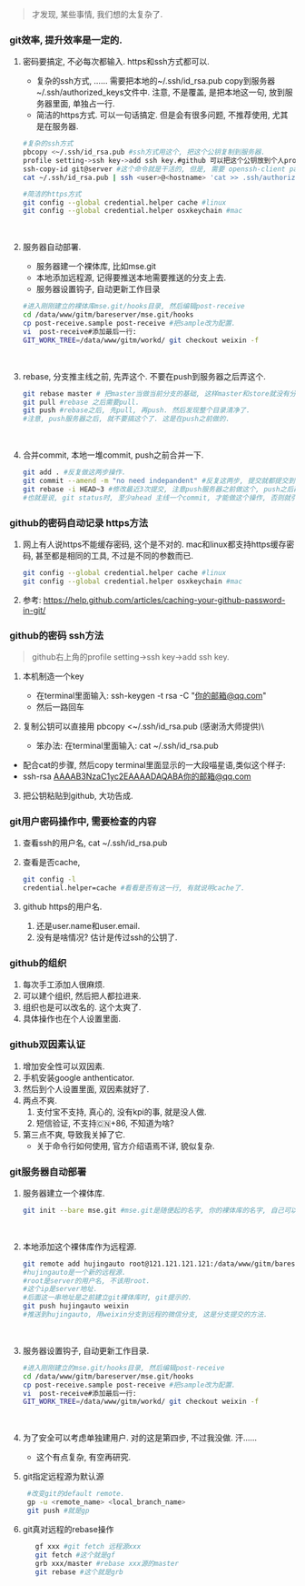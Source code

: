 > 才发现, 某些事情, 我们想的太复杂了.

### git效率, 提升效率是一定的.

1. 密码要搞定, 不必每次都输入. https和ssh方式都可以. 

   - 复杂的ssh方式, …… 需要把本地的~/.ssh/id_rsa.pub copy到服务器 ~/.ssh/authorized_keys文件中. 注意, 不是覆盖, 是把本地这一句, 放到服务器里面, 单独占一行.
   - 简洁的https方式. 可以一句话搞定. 但是会有很多问题, 不推荐使用, 尤其是在服务器.

   ```sh
   #复杂的ssh方式
   pbcopy <~/.ssh/id_rsa.pub #ssh方式用这个, 把这个公钥复制到服务器.
   profile setting->ssh key->add ssh key.#github 可以把这个公钥放到个人profile(个人首页右上角)里面.
   ssh-copy-id git@server #这个命令就是干活的, 但是, 需要 openssh-client package. 
   cat ~/.ssh/id_rsa.pub | ssh <user>@<hostname> 'cat >> .ssh/authorized_keys && echo "Key copied"' #这句话直接就可以用.

   #简洁的https方式
   git config --global credential.helper cache #linux
   git config --global credential.helper osxkeychain #mac
   ```

   ​

2. 服务器自动部署.

   - 服务器建一个裸体库, 比如mse.git
   - 本地添加远程源, 记得要推送本地需要推送的分支上去.
   - 服务器设置钩子, 自动更新工作目录

   ```sh
   #进入刚刚建立的裸体库mse.git/hooks目录, 然后编辑post-receive
   cd /data/www/gitm/bareserver/mse.git/hooks
   cp post-receive.sample post-receive #把sample改为配置.
   vi  post-receive#添加最后一行: 
   GIT_WORK_TREE=/data/www/gitm/workd/ git checkout weixin -f
   ```

   ​

3. rebase, 分支推主线之前, 先弄这个. 不要在push到服务器之后弄这个.

   ```sh
   git rebase master # 把master当做当前分支的基础, 这样master和store就没有分叉的历史了, 看上去也比较清爽, 而且也比较符合实际的业务逻辑. 这样当你推向主线的时候, 主线的管理者不需要merge了.
   git pull #rebase 之后需要pull.
   git push #rebase之后, 先pull, 再push. 然后发现整个目录清净了.
   #注意, push服务器之后, 就不要搞这个了. 这是在push之前做的.
   ```

   ​

4. 合并commit, 本地一堆commit, push之前合并一下.

   ```sh
   git add . #反复做这两步操作.
   git commit --amend -m "no need indepandent" #反复这两步, 提交就都提交到了最后一个版本上面.
   git rebase -i HEAD~3 #修改最近3次提交, 注意push服务器之前做这个, push之后再做这个, 就不合适了.
   #也就是说, git status时, 至少ahead 主线一个commit, 才能做这个操作, 否则就引起分支, 合并, 以及重复提交, 真心很烦, 会导致提交时间线比不整理更复杂, 且两次重复的一样的提交, 令人费解. 
   ```



### github的密码自动记录 https方法

1. 网上有人说https不能缓存密码, 这个是不对的. mac和linux都支持https缓存密码, 甚至都是相同的工具, 不过是不同的参数而已.

   ```sh
   git config --global credential.helper cache #linux
   git config --global credential.helper osxkeychain #mac
   ```

2. 参考: https://help.github.com/articles/caching-your-github-password-in-git/

### github的密码 ssh方法

> github右上角的profile setting->ssh key->add ssh key.

1. 本机制造一个key

   - 在terminal里面输入: ssh-keygen -t rsa -C "你的邮箱@qq.com"
   - 然后一路回车

2. 复制公钥可以直接用 pbcopy <~/.ssh/id_rsa.pub (感谢汤大师提供)\

   - 笨办法: 在terminal里面输入: cat ~/.ssh/id_rsa.pub


- 配合cat的步骤, 然后copy terminal里面显示的一大段喵星语,类似这个样子:
- ssh-rsa AAAAB3NzaC1yc2EAAAADAQABA你的邮箱@qq.com

3. 把公钥粘贴到github, 大功告成.

### git用户密码操作中, 需要检查的内容

1. 查看ssh的用户名, cat ~/.ssh/id_rsa.pub

2. 查看是否cache, 

   ```sh
   git config -l
   credential.helper=cache #看看是否有这一行, 有就说明cache了.
   ```

3. github https的用户名.

   1. 还是user.name和user.email.
   2. 没有是啥情况? 估计是传过ssh的公钥了.





### github的组织

1. 每次手工添加人很麻烦.
2. 可以建个组织, 然后把人都拉进来.
3. 组织也是可以改名的. 这个太爽了.
4. 具体操作也在个人设置里面.

### github双因素认证

1. 增加安全性可以双因素.
2. 手机安装google anthenticator.
3. 然后到个人设置里面, 双因素就好了.
4. 两点不爽.
   1. 支付宝不支持, 真心的, 没有kpi的事, 就是没人做.
   2. 短信验证, 不支持🇨🇳+86, 不知道为啥?
5. 第三点不爽, 导致我关掉了它.
   - 关于命令行如何使用, 官方介绍语焉不详, 貌似复杂. 

### git服务器自动部署

1. 服务器建立一个裸体库.

   ```sh
   git init --bare mse.git #mse.git是随便起的名字, 你的裸体库的名字, 自己可以随便起名
   ```

   ​

2. 本地添加这个裸体库作为远程源.

   ```sh
   git remote add hujingauto root@121.121.121.121:/data/www/gitm/bareserver/mse.git 
   #hujingauto是一个新的远程源.
   #root是server的用户名, 不该用root.
   #这个ip是server地址.
   #后面这一串地址是之前建立git裸体库时, git提示的.
   git push hujingauto weixin
   #推送到hujingauto, 用weixin分支到远程的微信分支, 这是分支提交的方法.
   ```

   ​

3. 服务器设置钩子, 自动更新工作目录.

   ```sh
   #进入刚刚建立的mse.git/hooks目录, 然后编辑post-receive
   cd /data/www/gitm/bareserver/mse.git/hooks
   cp post-receive.sample post-receive #把sample改为配置.
   vi  post-receive#添加最后一行: 
   GIT_WORK_TREE=/data/www/gitm/workd/ git checkout weixin -f
   ```

   ​

4. 为了安全可以考虑单独建用户. 对的这是第四步, 不过我没做. 汗......

   - 这个有点复杂, 有空再研究.

5. git指定远程源为默认源
   ```sh
    #改变git的default remote.
   	gp -u <remote_name> <local_branch_name>
   	git push #就是gp
   ```
6. git真对远程的rebase操作 

   ```sh
      gf xxx #git fetch 远程源xxx
      git fetch #这个就是gf
      grb xxx/master #rebase xxx源的master
      git rebase #这个就是grb
   ```
